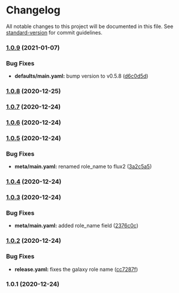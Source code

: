 # Changelog

All notable changes to this project will be documented in this file. See [standard-version](https://github.com/conventional-changelog/standard-version) for commit guidelines.

### [1.0.9](https://github.com/nicholaswilde/ansible-role-flux/compare/v1.0.8...v1.0.9) (2021-01-07)


### Bug Fixes

* **defaults/main.yaml:** bump version to v0.5.8 ([d6c0d5d](https://github.com/nicholaswilde/ansible-role-flux/commit/d6c0d5d496fbe4eda570a1873392e4a38835ed6c))

### [1.0.8](https://github.com/nicholaswilde/ansible-role-flux/compare/v1.0.7...v1.0.8) (2020-12-25)

### [1.0.7](https://github.com/nicholaswilde/ansible-role-flux/compare/v1.0.6...v1.0.7) (2020-12-24)

### [1.0.6](https://github.com/nicholaswilde/ansible-role-flux/compare/v1.0.5...v1.0.6) (2020-12-24)

### [1.0.5](https://github.com/nicholaswilde/ansible-role-flux/compare/v1.0.4...v1.0.5) (2020-12-24)


### Bug Fixes

* **meta/main.yaml:** renamed role_name to flux2 ([3a2c5a5](https://github.com/nicholaswilde/ansible-role-flux/commit/3a2c5a5c8300a73d2ecb6387ae3ae580eadc3a11))

### [1.0.4](https://github.com/nicholaswilde/ansible-role-flux/compare/v1.0.3...v1.0.4) (2020-12-24)

### [1.0.3](https://github.com/nicholaswilde/ansible-role-flux/compare/v1.0.2...v1.0.3) (2020-12-24)


### Bug Fixes

* **meta/main.yaml:** added role_name field ([2376c0c](https://github.com/nicholaswilde/ansible-role-flux/commit/2376c0c6200f3e468dd57144827d34140b1c234a))

### [1.0.2](https://github.com/nicholaswilde/ansible-role-flux/compare/v1.0.1...v1.0.2) (2020-12-24)


### Bug Fixes

* **release.yaml:** fixes the galaxy role name ([cc7287f](https://github.com/nicholaswilde/ansible-role-flux/commit/cc7287f2a9848c5a24c0be72b6759cd39f4f75c9))

### 1.0.1 (2020-12-24)

